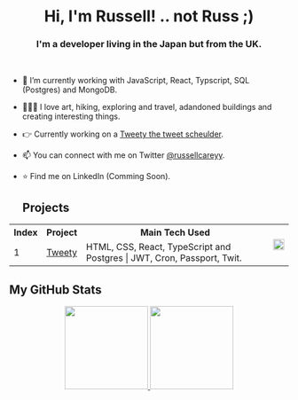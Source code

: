 <h1 align="center">Hi, I'm Russell! .. not Russ ;)</h1>

<h3 align="center">I'm a developer living in the Japan but from the UK.</h3>

<br />

- 🌱 I’m currently working with JavaScript, React, Typscript, SQL (Postgres) and MongoDB.
- 🧘🏻‍♀️ I love art, hiking, exploring and travel, adandoned buildings and creating interesting things.
- 👉 Currently working on a [Tweety the tweet scheulder](https://github.com/RussellCarey/TweetyTwo).
- 📫 You can connect with me on Twitter [@russellcareyy](https://twitter.com/russellcareyy).
- ⭐ Find me on LinkedIn (Comming Soon).

  
   ## Projects
<table style="width:100%; border="0"">
  <tr>
	<th>Index</th>
    <th>Project</th>    
    <th>Main Tech Used</th>
    <td rowspan="6"><img src="https://github.com/RussellCarey/TweetyTwo/blob/e8e3a1f88a173d3126e9d4b04d7a3004b0097efb/SS1.png" width="100%"/></td>
  </tr>
  <tr>
	<td>1</td>
    <td><a href="https://github.com/RussellCarey/TweetyTwo">Tweety</a></td>
    <td>HTML, CSS, React, TypeScript and Postgres | JWT, Cron, Passport, Twit.
</td>

</table>
  
    
## My GitHub Stats

<p align="center">
<a href="https://github.com/RussellCarey">
  <img height="150em" src="https://github-readme-stats.vercel.app/api?username=RussellCarey&count_private=true&show_icons=true&theme=radical" />
  <img height="150em" src="https://github-readme-stats-eight-theta.vercel.app/api/top-langs/?username=RussellCarey&theme=radical&layout=compact&langs_count=10&exclude_repo=gamebase&hide=objective-c,c,java" />
</a>
</p>


